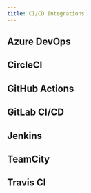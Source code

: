 ```yaml
---
title: CI/CD Integrations
---
```


## Azure DevOps

## CircleCI

## GitHub Actions

## GitLab CI/CD

## Jenkins

## TeamCity

## Travis CI
